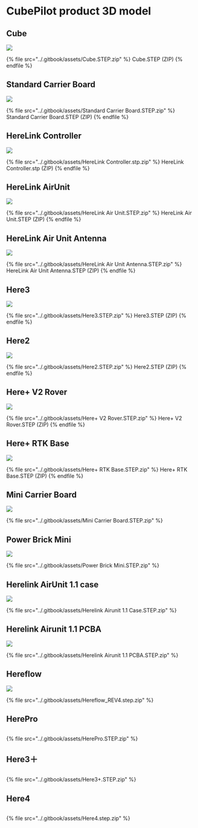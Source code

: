 # CubePilot product 3D model

## Cube

![](../.gitbook/assets/Cube.jpg)

{% file src="../.gitbook/assets/Cube.STEP.zip" %}
Cube.STEP (ZIP)
{% endfile %}

## Standard Carrier Board

![](<../.gitbook/assets/Standard Carrier Board.jpg>)

{% file src="../.gitbook/assets/Standard Carrier Board.STEP.zip" %}
Standard Carrier Board.STEP (ZIP)
{% endfile %}



## HereLink Controller

![](<../.gitbook/assets/HereLink Controller.jpg>)

{% file src="../.gitbook/assets/HereLink Controller.stp.zip" %}
HereLink Controller.stp (ZIP)
{% endfile %}

## HereLink AirUnit

![](<../.gitbook/assets/HereLink Air Unit.jpg>)

{% file src="../.gitbook/assets/HereLink Air Unit.STEP.zip" %}
HereLink Air Unit.STEP (ZIP)
{% endfile %}

## HereLink Air Unit Antenna

![](<../.gitbook/assets/Herelink Air Unit Antenna.jpg>)

{% file src="../.gitbook/assets/HereLink Air Unit Antenna.STEP.zip" %}
HereLink Air Unit Antenna.STEP (ZIP)
{% endfile %}

## Here3

![](<../.gitbook/assets/Here3 .jpg>)

{% file src="../.gitbook/assets/Here3.STEP.zip" %}
Here3.STEP (ZIP)
{% endfile %}

## Here2

![](../.gitbook/assets/Here2.jpg)

{% file src="../.gitbook/assets/Here2.STEP.zip" %}
Here2.STEP (ZIP)
{% endfile %}

## Here+ V2 Rover

![](<../.gitbook/assets/Here+ V2 Rover.jpg>)

{% file src="../.gitbook/assets/Here+ V2 Rover.STEP.zip" %}
Here+ V2 Rover.STEP (ZIP)
{% endfile %}

## Here+ RTK Base

![](<../.gitbook/assets/Here+ RTK Base.jpg>)

{% file src="../.gitbook/assets/Here+ RTK Base.STEP.zip" %}
Here+ RTK Base.STEP (ZIP)
{% endfile %}

## Mini Carrier Board

![](<../.gitbook/assets/Mini Carrier Board.jpg>)

{% file src="../.gitbook/assets/Mini Carrier Board.STEP.zip" %}

## Power Brick Mini

![](<../.gitbook/assets/Power Brick Mini2.JPG>)

{% file src="../.gitbook/assets/Power Brick Mini.STEP.zip" %}

## Herelink AirUnit 1.1 case

![](<../.gitbook/assets/Herelink Airunit 1.1 Case.jpg>)

{% file src="../.gitbook/assets/Herelink Airunit 1.1 Case.STEP.zip" %}

## Herelink Airunit 1.1 PCBA

![](<../.gitbook/assets/Herelink Airunit 1.1 PCBA.jpg>)

{% file src="../.gitbook/assets/Herelink Airunit 1.1 PCBA.STEP.zip" %}

## Hereflow

![](../.gitbook/assets/Hereflow.jpg)

{% file src="../.gitbook/assets/Hereflow_REV4.step.zip" %}

## HerePro

<figure><img src="../.gitbook/assets/HerePro.png" alt=""><figcaption></figcaption></figure>

{% file src="../.gitbook/assets/HerePro.STEP.zip" %}

## Here3＋

<figure><img src="../.gitbook/assets/Here3+ Front.png" alt=""><figcaption></figcaption></figure>

{% file src="../.gitbook/assets/Here3+.STEP.zip" %}

## Here4

<figure><img src="../.gitbook/assets/Here4.png" alt=""><figcaption></figcaption></figure>

{% file src="../.gitbook/assets/Here4.step.zip" %}
